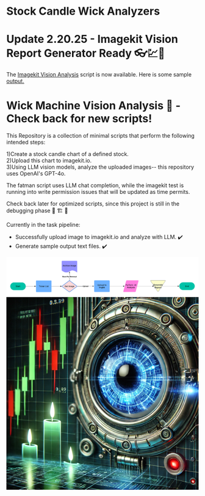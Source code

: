 # Stock Candle Wick Analyzers

# Update 2.20.25 - Imagekit Vision Report Generator Ready 👓💹🎊

The [Imagekit Vision Analysis](scripts/Imagekit-Vision-Analysis-version-hourglass.py) script is now available. Here is some sample [output.](outputs/Imagekit-Vision-version-hourglass-sample-output.txt)

# Wick Machine Vision Analysis 🚧 - Check back for new scripts!

This Repository is a collection of minimal scripts that perform the following intended steps:

1)Create a stock candle chart of a defined stock.  
2)Upload this chart to imagekit.io.  
3)Using LLM vision models, analyze the uploaded images-- this repository uses OpenAI's GPT-4o.  

The fatman script uses LLM chat completion, while the imagekit test is running into write permission issues that will be updated as time permits.  

Check back later for optimized scripts, since this project is still in the debugging phase :construction: :building_construction: :construction_worker:   

Currently in the task pipeline:  

- Successfully upload image to imagekit.io and analyze with LLM. ✔️
- Generate sample output text files. ✔️

![Flow Diagram](media/aistockvision.png)
![Cover Image](media/coverimage.png)

